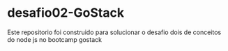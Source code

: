 # desafio02-GoStack
Este repositorio foi construido para solucionar o desafio dois de conceitos do node js no bootcamp gostack 
